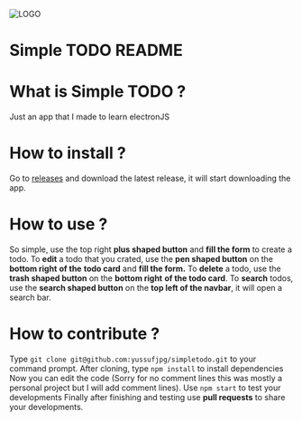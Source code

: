 ![LOGO](https://github.com/yussufjpg/simpletodo/blob/master/readme-assets/xsmall-icon.png "Logo")
# Simple TODO README

# What is Simple TODO ?

Just an app that I made to learn electronJS

# How to install ?

Go to [releases](https://github.com/yussufjpg/simpletodo/releases) and download the latest release, it will start downloading the app.

# How to use ?

So simple, use the top right **plus shaped button** and **fill the form** to create a todo.
To **edit** a todo that you crated, use the **pen shaped button** on the **bottom right** **of the** **todo card** and **fill the form.**
To **delete** a todo, use the **trash shaped button** on the **bottom right** **of the todo card**.
To **search** todos, use the **search shaped button** on the **top left of the navbar**, it will open a search bar.

# How to contribute ?

Type `git clone git@github.com:yussufjpg/simpletodo.git` to your command prompt.
After cloning, type `npm install` to install dependencies
Now you can edit the code (Sorry for no comment lines this was mostly a personal project but I will add comment lines).
Use `npm start` to test your developments
Finally after finishing and testing use **pull requests** to share your developments.